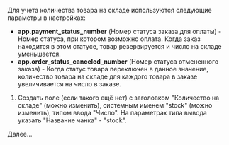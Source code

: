Для учета количества товара на складе используются следующие параметры в настройках:
- **app.payment_status_number** (Номер статуса заказа для оплаты) - Номер статуса, при котором возможно оплата. Когда заказ находится в этом статусе, товар резервируется и число на складе уменьшается.
- **app.order_status_canceled_number** (Номер статуса отмененного заказа) - Когда статус товара переключен в данное значение, количество товара на складе для каждого товара в заказе увеличивается на число в заказе.

1. Создать поле (если такого ещё нет) с заголовком "Количество на складе" (можно изменить), системным именем "stock" (можно изменить), типом ввода "Число". На параметрах типа вывода указать "Название чанка" - "stock".

Далее...
